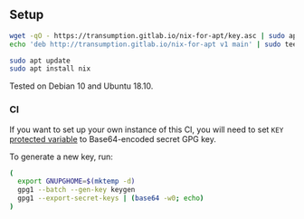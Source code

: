 ## Setup

```sh
wget -qO - https://transumption.gitlab.io/nix-for-apt/key.asc | sudo apt-key add -
echo 'deb http://transumption.gitlab.io/nix-for-apt v1 main' | sudo tee /etc/apt/sources.list.d/nix.list

sudo apt update
sudo apt install nix
```

Tested on Debian 10 and Ubuntu 18.10.

### CI

If you want to set up your own instance of this CI, you will need to set
`KEY` [protected variable][] to Base64-encoded secret GPG key.

To generate a new key, run:

```sh
(
  export GNUPGHOME=$(mktemp -d)
  gpg1 --batch --gen-key keygen
  gpg1 --export-secret-keys | (base64 -w0; echo)
)
```

[protected variable]: https://docs.gitlab.com/ee/ci/variables/#protected-variables
